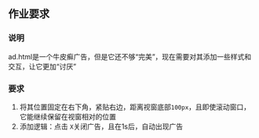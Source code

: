 ## 作业要求

### 说明

ad.html是一个牛皮癣广告，但是它还不够“完美”，现在需要对其添加一些样式和交互，让它更加“讨厌”



### 要求

1. 将其位置固定在右下角，紧贴右边，距离视窗底部`100px`，且即使滚动窗口，它能继续保留在视窗相对的位置
2. 添加逻辑：点击 `X`关闭广告，且在1s后，自动出现广告
